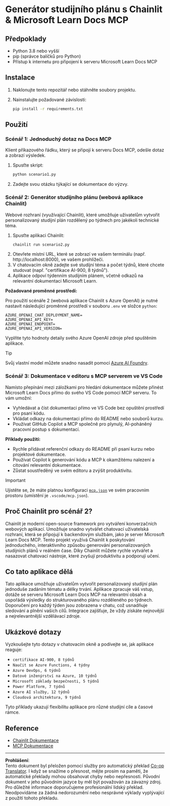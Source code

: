 <!--
CO_OP_TRANSLATOR_METADATA:
{
  "original_hash": "6ef6015d29b95f1cab97fb88a045a991",
  "translation_date": "2025-09-05T11:27:15+00:00",
  "source_file": "09-CaseStudy/docs-mcp/solution/python/README.md",
  "language_code": "cs"
}
-->
# Generátor studijního plánu s Chainlit & Microsoft Learn Docs MCP

## Předpoklady

- Python 3.8 nebo vyšší
- pip (správce balíčků pro Python)
- Přístup k internetu pro připojení k serveru Microsoft Learn Docs MCP

## Instalace

1. Naklonujte tento repozitář nebo stáhněte soubory projektu.
2. Nainstalujte požadované závislosti:

   ```bash
   pip install -r requirements.txt
   ```

## Použití

### Scénář 1: Jednoduchý dotaz na Docs MCP
Klient příkazového řádku, který se připojí k serveru Docs MCP, odešle dotaz a zobrazí výsledek.

1. Spusťte skript:
   ```bash
   python scenario1.py
   ```
2. Zadejte svou otázku týkající se dokumentace do výzvy.

### Scénář 2: Generátor studijního plánu (webová aplikace Chainlit)
Webové rozhraní (využívající Chainlit), které umožňuje uživatelům vytvořit personalizovaný studijní plán rozdělený po týdnech pro jakékoli technické téma.

1. Spusťte aplikaci Chainlit:
   ```bash
   chainlit run scenario2.py
   ```
2. Otevřete místní URL, které se zobrazí ve vašem terminálu (např. http://localhost:8000), ve vašem prohlížeči.
3. V chatovacím okně zadejte své studijní téma a počet týdnů, které chcete studovat (např. "certifikace AI-900, 8 týdnů").
4. Aplikace odpoví týdenním studijním plánem, včetně odkazů na relevantní dokumentaci Microsoft Learn.

**Požadované proměnné prostředí:**

Pro použití scénáře 2 (webová aplikace Chainlit s Azure OpenAI) je nutné nastavit následující proměnné prostředí v souboru `.env` ve složce `python`:

```
AZURE_OPENAI_CHAT_DEPLOYMENT_NAME=
AZURE_OPENAI_API_KEY=
AZURE_OPENAI_ENDPOINT=
AZURE_OPENAI_API_VERSION=
```

Vyplňte tyto hodnoty detaily svého Azure OpenAI zdroje před spuštěním aplikace.

> [!TIP]
> Svůj vlastní model můžete snadno nasadit pomocí [Azure AI Foundry](https://ai.azure.com/).

### Scénář 3: Dokumentace v editoru s MCP serverem ve VS Code

Namísto přepínání mezi záložkami pro hledání dokumentace můžete přinést Microsoft Learn Docs přímo do svého VS Code pomocí MCP serveru. To vám umožní:
- Vyhledávat a číst dokumentaci přímo ve VS Code bez opuštění prostředí pro psaní kódu.
- Vkládat odkazy na dokumentaci přímo do README nebo souborů kurzu.
- Používat GitHub Copilot a MCP společně pro plynulý, AI-poháněný pracovní postup s dokumentací.

**Příklady použití:**
- Rychle přidávat referenční odkazy do README při psaní kurzu nebo projektové dokumentace.
- Používat Copilot k generování kódu a MCP k okamžitému nalezení a citování relevantní dokumentace.
- Zůstat soustředěný ve svém editoru a zvýšit produktivitu.

> [!IMPORTANT]
> Ujistěte se, že máte platnou konfiguraci [`mcp.json`](../../../../../../09-CaseStudy/docs-mcp/solution/scenario3/mcp.json) ve svém pracovním prostoru (umístění je `.vscode/mcp.json`).

## Proč Chainlit pro scénář 2?

Chainlit je moderní open-source framework pro vytváření konverzačních webových aplikací. Umožňuje snadno vytvářet chatovací uživatelská rozhraní, která se připojují k backendovým službám, jako je server Microsoft Learn Docs MCP. Tento projekt využívá Chainlit k poskytování jednoduchého, interaktivního způsobu generování personalizovaných studijních plánů v reálném čase. Díky Chainlit můžete rychle vytvářet a nasazovat chatovací nástroje, které zvyšují produktivitu a podporují učení.

## Co tato aplikace dělá

Tato aplikace umožňuje uživatelům vytvořit personalizovaný studijní plán jednoduše zadáním tématu a délky trvání. Aplikace zpracuje váš vstup, dotáže se serveru Microsoft Learn Docs MCP na relevantní obsah a uspořádá výsledky do strukturovaného plánu rozděleného po týdnech. Doporučení pro každý týden jsou zobrazena v chatu, což usnadňuje sledování a plnění vašich cílů. Integrace zajišťuje, že vždy získáte nejnovější a nejrelevantnější vzdělávací zdroje.

## Ukázkové dotazy

Vyzkoušejte tyto dotazy v chatovacím okně a podívejte se, jak aplikace reaguje:

- `certifikace AI-900, 8 týdnů`
- `Naučit se Azure Functions, 4 týdny`
- `Azure DevOps, 6 týdnů`
- `Datové inženýrství na Azure, 10 týdnů`
- `Microsoft základy bezpečnosti, 5 týdnů`
- `Power Platform, 7 týdnů`
- `Azure AI služby, 12 týdnů`
- `Cloudová architektura, 9 týdnů`

Tyto příklady ukazují flexibilitu aplikace pro různé studijní cíle a časové rámce.

## Reference

- [Chainlit Dokumentace](https://docs.chainlit.io/)
- [MCP Dokumentace](https://github.com/MicrosoftDocs/mcp)

---

**Prohlášení**:  
Tento dokument byl přeložen pomocí služby pro automatický překlad [Co-op Translator](https://github.com/Azure/co-op-translator). I když se snažíme o přesnost, mějte prosím na paměti, že automatické překlady mohou obsahovat chyby nebo nepřesnosti. Původní dokument v jeho původním jazyce by měl být považován za závazný zdroj. Pro důležité informace doporučujeme profesionální lidský překlad. Neodpovídáme za žádná nedorozumění nebo nesprávné výklady vyplývající z použití tohoto překladu.